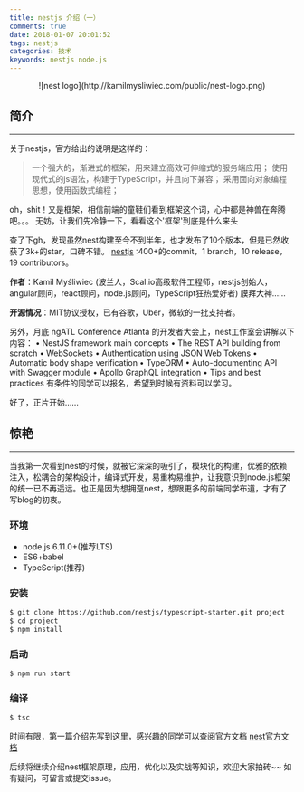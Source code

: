 ```yaml
---
title: nestjs 介绍（一）
comments: true
date: 2018-01-07 20:01:52
tags: nestjs
categories: 技术
keywords: nestjs node.js
---
```


<div style="text-align: center">
![nest logo](http://kamilmysliwiec.com/public/nest-logo.png)
</div>

## 简介
---
关于nestjs，官方给出的说明是这样的：

> 一个强大的，渐进式的框架，用来建立高效可伸缩式的服务端应用；
使用现代式的js语法，构建于TypeScript，并且向下兼容；
采用面向对象编程思想，使用函数式编程；

oh，shit！又是框架，相信前端的童鞋们看到框架这个词，心中都是神兽在奔腾吧。。。
无妨，让我们先冷静一下，看看这个'框架'到底是什么来头

查了下gh，发现虽然nest构建至今不到半年，也才发布了10个版本，但是已然收获了3k+的star，口碑不错。
[nestjs](https://github.com/nestjs) :400+的commit，1 branch，10 release，19 contributors。

**作者**：Kamil Myśliwiec  (波兰人，Scal.io高级软件工程师，nestjs创始人，angular顾问，react顾问，node.js顾问，TypeScript狂热爱好者) 膜拜大神……

**开源情况**：MIT协议授权，已有谷歌，Uber，微软的一批支持者。

另外，月底 ngATL Conference Atlanta 的开发者大会上，nest工作室会讲解以下内容：
• NestJS framework main concepts
• The REST API building from scratch
• WebSockets
• Authentication using JSON Web Tokens
• Automatic body  shape verification
• TypeORM
• Auto-documenting API with Swagger module
• Apollo GraphQL integration
• Tips and best practices
有条件的同学可以报名，希望到时候有资料可以学习。

好了，正片开始……

## 惊艳
---
当我第一次看到nest的时候，就被它深深的吸引了，模块化的构建，优雅的依赖注入，松耦合的架构设计，编译式开发，易重构易维护，让我意识到node.js框架的统一已不再遥远。也正是因为想拥趸nest，想跟更多的前端同学布道，才有了写blog的初衷。

### 环境

* node.js 6.11.0+(推荐LTS)
* ES6+babel
* TypeScript(推荐)

### 安装

```bash
$ git clone https://github.com/nestjs/typescript-starter.git project
$ cd project
$ npm install
```

### 启动

```bash
$ npm run start
```

### 编译

```bash
$ tsc
```

时间有限，第一篇介绍先写到这里，感兴趣的同学可以查阅官方文档 [nest官方文档](https://docs.nestjs.com/)

后续将继续介绍nest框架原理，应用，优化以及实战等知识，欢迎大家拍砖~~
如有疑问，可留言或提交issue。